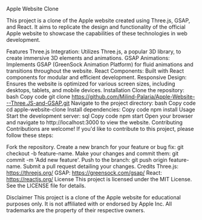 Apple Website Clone

This project is a clone of the Apple website created using Three.js, GSAP, and React. It aims to replicate the design and functionality of the official Apple website to showcase the capabilities of these technologies in web development.

Features
Three.js Integration: Utilizes Three.js, a popular 3D library, to create immersive 3D elements and animations.
GSAP Animations: Implements GSAP (GreenSock Animation Platform) for fluid animations and transitions throughout the website.
React Components: Built with React components for modular and efficient development.
Responsive Design: Ensures the website is optimized for various screen sizes, including desktops, tablets, and mobile devices.
Installation
Clone the repository:
bash
Copy code
git clone https://github.com/Milind-Palaria/Apple-Website---Three.JS-and-GSAP.git
Navigate to the project directory:
bash
Copy code
cd apple-website-clone
Install dependencies:
Copy code
npm install
Usage
Start the development server:
sql
Copy code
npm start
Open your browser and navigate to http://localhost:3000 to view the website.
Contributing
Contributions are welcome! If you'd like to contribute to this project, please follow these steps:

Fork the repository.
Create a new branch for your feature or bug fix: git checkout -b feature-name.
Make your changes and commit them: git commit -m 'Add new feature'.
Push to the branch: git push origin feature-name.
Submit a pull request detailing your changes.
Credits
Three.js: https://threejs.org/
GSAP: https://greensock.com/gsap/
React: https://reactjs.org/
License
This project is licensed under the MIT License. See the LICENSE file for details.

Disclaimer
This project is a clone of the Apple website for educational purposes only. It is not affiliated with or endorsed by Apple Inc. All trademarks are the property of their respective owners.